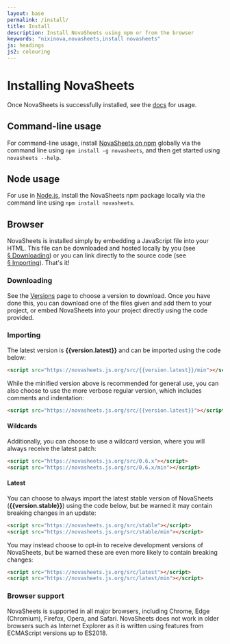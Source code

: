 ```yaml
---
layout: base
permalink: /install/
title: Install
description: Install NovaSheets using npm or from the browser
keywords: "nixinova,novasheets,install novasheets"
js: headings
js2: colouring
---
```


# Installing NovaSheets

Once NovaSheets is successfully installed, see the [docs](/docs/#usage) for usage.

## Command-line usage

For command-line usage, install [NovaSheets on npm](https://npmjs.org/package/novasheets) globally via the command line using `npm install -g novasheets`, and then get started using `novasheets --help`.

## Node usage

For use in [Node.js](https://nodejs.org/), install the NovaSheets npm package locally via the command line using `npm install novasheets`.

## Browser

NovaSheets is installed simply by embedding a JavaScript file into your HTML.
This file can be downloaded and hosted locally by you (see [§&nbsp;Downloading](#downloading))
or you can link directly to the source code (see [§&nbsp;Importing](#importing)).
That's it!

### Downloading

See the [Versions](/versions/) page to choose a version to download.
Once you have done this, you can download one of the files given and add them to your project, or embed NovaSheets into your project directly using the code provided.

### Importing

The latest version is **{{version.latest}}** and can be imported using the code below:
```html
<script src="https://novasheets.js.org/src/{{version.latest}}/min"></script>
```

While the minified version above is recommended for general use, you can also choose to use the more verbose regular version, which includes comments and indentation:
```html
<script src="https://novasheets.js.org/src/{{version.latest}}"></script>
```

#### Wildcards

Additionally, you can choose to use a wildcard version, where you will always receive the latest patch:
```html
<script src="https://novasheets.js.org/src/0.6.x"></script>
<script src="https://novasheets.js.org/src/0.6.x/min"></script>
```

#### Latest

You can choose to always import the latest stable version of NovaSheets (**{{version.stable}}**) using the code below, but be warned it may contain breaking changes in an update:
```html
<script src="https://novasheets.js.org/src/stable"></script>
<script src="https://novasheets.js.org/src/stable/min"></script>
```

You may instead choose to opt-in to receive development versions of NovaSheets, but be warned these are even more likely to contain breaking changes:
```html
<script src="https://novasheets.js.org/src/latest"></script>
<script src="https://novasheets.js.org/src/latest/min"></script>
```

### Browser support

NovaSheets is supported in all major browsers, including Chrome, Edge (Chromium), Firefox, Opera, and Safari.
NovaSheets does not work in older browsers such as Internet Explorer as it is written using features from ECMAScript versions up to ES2018.
